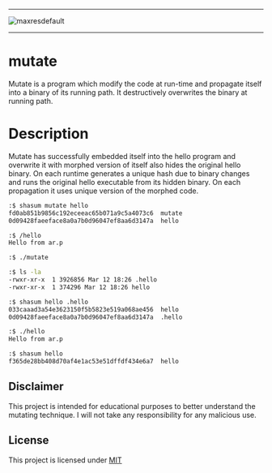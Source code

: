 _____________________________________________
![maxresdefault](https://github.com/user-attachments/assets/c13da007-630b-4e08-91ff-d567717c3d2d)
______________________________________________
# mutate
Mutate is a program which modify the code at run-time and propagate itself into a binary of its running path. It destructively overwrites the binary at running path.

# Description
Mutate has successfully embedded itself into the hello program and overwrite it with morphed version of itself also hides the original hello binary. On each runtime generates a unique hash due to binary changes and runs the original hello executable from its hidden binary. On each propagation it uses unique version of the morphed code. 

```bash
:$ shasum mutate hello 
fd0ab851b9856c192eceeac65b071a9c5a4073c6  mutate
0d09428faeeface8a0a7b0d96047ef8aa6d3147a  hello

:$ /hello 
Hello from ar.p

:$ ./mutate

:$ ls -la
-rwxr-xr-x  1 3926856 Mar 12 18:26 .hello
-rwxr-xr-x  1 374296 Mar 12 18:26 hello

:$ shasum hello .hello 
033caaad3a54e3623150f5b5823e519a068ae456  hello
0d09428faeeface8a0a7b0d96047ef8aa6d3147a  .hello

:$ ./hello
Hello from ar.p

:$ shasum hello 
f365de28bb408d70af4e1ac53e51dffdf434e6a7  hello
```
## Disclaimer
This project is intended for educational purposes to better understand the mutating technique. I will not take any responsibility for any malicious use.

## License
This project is licensed under [MIT](https://github.com/0x00snape/mutate/blob/main/LICENSE)

